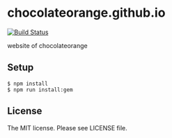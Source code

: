 # chocolateorange.github.io

[![Build Status](https://travis-ci.org/chocolateorange/chocolateorange.github.io.svg?branch=master)](https://travis-ci.org/chocolateorange/chocolateorange.github.io)

website of chocolateorange

## Setup

```console
$ npm install
$ npm run install:gem
```

## License

The MIT license. Please see LICENSE file.
